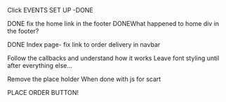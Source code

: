 Click EVENTS SET UP -DONE



DONE fix the home link in the footer
DONEWhat happened to home div in the footer?

DONE Index page- fix link to order delivery in navbar

Follow the callbacks and understand how it works
Leave font styling until after everything else...

Remove the place holder When done with js for scart 

PLACE ORDER BUTTON!
